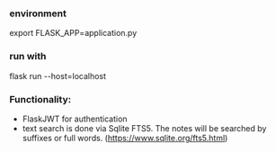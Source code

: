 
### environment
export FLASK_APP=application.py

### run with
flask run --host=localhost

### Functionality:
- FlaskJWT for authentication
- text search is done via Sqlite FTS5. 
The notes will be searched by suffixes or full words. (https://www.sqlite.org/fts5.html)
